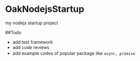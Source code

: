 OakNodejsStartup
================

my nodejs startup project

##Todo

* add test framework
* add code reviews
* add example codes of popular package like `async`、`promise`
